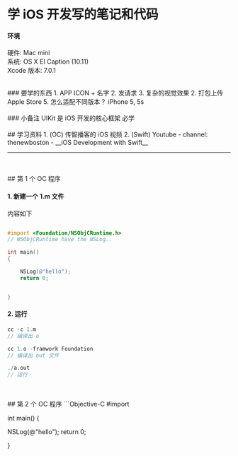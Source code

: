 # 学 iOS 开发写的笔记和代码
#### 环境 
硬件:  Mac mini  
系统:  OS X EI Caption (10.11)  
Xcode 版本:  7.0.1  



<br/>
### 要学的东西
1. APP ICON + 名字
2. 发请求
3. 复杂的视觉效果
2. 打包上传Apple Store
5. 怎么适配不同版本？ iPhone 5, 5s



<br/>
<br/>
### 小备注
UIKit 是 iOS 开发的核心框架  必学  


<br/>
<br/>
## 学习资料
1. (OC) 传智播客的 iOS 视频
2. (Swift) Youtube -  channel: thenewboston - __iOS Development with Swift__



---



<br/>
<br/>
## 第 1 个 OC 程序

#### 1. 新建一个 1.m 文件

内容如下
```Objective-C

#import <Foundation/NSObjCRuntime.h>
// NSObjCRuntime have the NSLog..

int main()
{

    NSLog(@"hello");
    return 0;


}
```

#### 2. 运行

```Objective-C
cc -c 1.m
// 编译出 o

cc 1.o -framwork Foundation
// 编译出 out 文件

./a.out
// 运行
```





<br/>
<br/>
## 第 2 个 OC 程序
```Objective-C
#import <Foundation.h>

int main()
{

NSLog(@"hello");
return 0;

}
```














